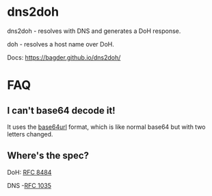 # dns2doh

dns2doh - resolves with DNS and generates a DoH response.

doh - resolves a host name over DoH.

Docs: https://bagder.github.io/dns2doh/

# FAQ

## I can't base64 decode it!

It uses the [base64url](https://tools.ietf.org/html/rfc4648#section-5) format,
which is like normal base64 but with two letters changed.

## Where's the spec?

DoH: [RFC 8484](https://tools.ietf.org/html/rfc8484)

DNS -[RFC 1035](https://www.ietf.org/rfc/rfc1035.txt)
